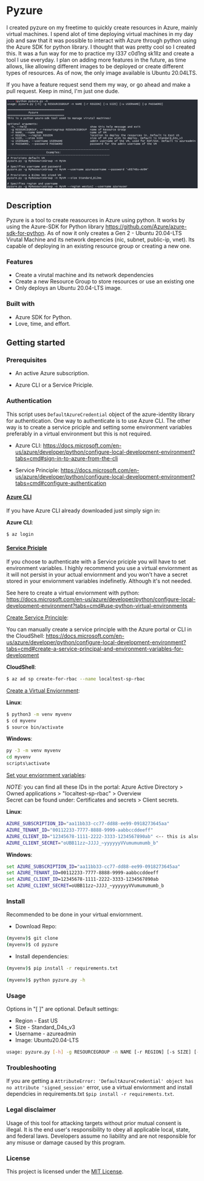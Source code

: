 # Pyzure

I created pyzure on my freetime to quickly create resources in Azure, mainly virtual machines. I spend alot of time deploying virtual machines in my day job and saw that it was possible to interact with Azure through python using the Azure SDK for python library. I thought that was pretty cool so I created this. It was a fun way for me to practice my l337 c0d1ng sk1llz and create a tool I use everyday. I plan on adding more features in the future, as time allows, like allowing different images to be deployed or create different types of resources. As of now, the only image available is Ubuntu 20.04LTS.

If you have a feature request send them my way, or go ahead and make a pull request. Keep in mind, I'm just one dude.

<div align="center">
  <kbd>
    <img src="images/pyzure.png" />
  </kbd>
</div>

## Description

Pyzure is a tool to create reasources in Azure using python. It works by using the Azure-SDK for Python library https://github.com/Azure/azure-sdk-for-python. As of now it only creates a Gen 2 - Ubuntu 20.04-LTS Virutal Machine and its network depencies (nic, subnet, public-ip, vnet). Its capable of deploying in an existing resource group or creating a new one.

### Features

- Create a virutal machine and its network dependencies
- Create a new Resource Group to store resources or use an existing one
- Only deploys an Ubuntu 20.04-LTS image.

### Built with

- Azure SDK for Python.
- Love, time, and effort.

## Getting started

### Prerequisites

- An active Azure subscription.

- Azure CLI or a Service Priciple.

### Authentication

This script uses ```DefaultAzureCredential``` object of the azure-identity library for authentication.
One way to authenticate is to use Azure CLI. The other way is to create a service priciple and
setting some environment variables preferably in a virtual environment but this is not required.

- Azure CLI: https://docs.microsoft.com/en-us/azure/developer/python/configure-local-development-environment?tabs=cmd#sign-in-to-azure-from-the-cli

- Service Principle: https://docs.microsoft.com/en-us/azure/developer/python/configure-local-development-environment?tabs=cmd#configure-authentication

#### <u>Azure CLI</u>

If you have Azure CLI already downloaded just simply sign in:

<b>Azure CLI</b>:
```bash
$ az login
```


#### <u>Service Priciple</u>

If you choose to authenticate with a Service priciple you will have to set
environment variables. I highly recommend you use a virtual enviornment as
it will not persist in your actual enviornment and you won't have a secret
stored in your enviornment variables indefinetly. Although it's not needed.

See here to create a virtual enviornment with python:
https://docs.microsoft.com/en-us/azure/developer/python/configure-local-development-environment?tabs=cmd#use-python-virtual-environments

<u>Create Service Principle</u>:

You can manually create a service principle with the 
Azure portal or CLI in the CloudShell:
https://docs.microsoft.com/en-us/azure/developer/python/configure-local-development-environment?tabs=cmd#create-a-service-principal-and-environment-variables-for-development

<b>CloudShell</b>:
```bash
$ az ad sp create-for-rbac --name localtest-sp-rbac
```

<u>Create a Virtual Enviornment</u>:

<b>Linux</b>:
```bash
$ python3 -m venv myvenv
$ cd myvenv
$ source bin/activate
```

<b>Windows</b>:
```cmd
py -3 -m venv myvenv
cd myvenv
scripts\activate
```


<u>Set your enviornment variables</u>:

*NOTE:* you can find all these IDs in the portal: 
Azure Active Directory > Owned applications > "localtest-sp-rbac" > Overview\
Secret can be found under: Certificates and secrets > Client secrets.

<b>Linux</b>:
```bash
AZURE_SUBSCRIPTION_ID="aa11bb33-cc77-dd88-ee99-0918273645aa" 
AZURE_TENANT_ID="00112233-7777-8888-9999-aabbccddeeff"
AZURE_CLIENT_ID="12345678-1111-2222-3333-1234567890ab" <-- this is also known as your "Application ID"
AZURE_CLIENT_SECRET="oUBB11zz~JJJJ_~yyyyyyVVumumumumb_b"
```

<b>Windows</b>:
```cmd
set AZURE_SUBSCRIPTION_ID="aa11bb33-cc77-dd88-ee99-0918273645aa"
set AZURE_TENANT_ID=00112233-7777-8888-9999-aabbccddeeff
set AZURE_CLIENT_ID=12345678-1111-2222-3333-1234567890ab
set AZURE_CLIENT_SECRET=oUBB11zz~JJJJ_~yyyyyyVVumumumumb_b
```

### Install
Recommended to be done in your virtual enviornment.
- Download Repo:
```bash
(myvenv)$ git clone 
(myvenv)$ cd pyzure
```

- Install dependencies:
```bash
(myvenv)$ pip install -r requirements.txt
```

```bash
(myvenv)$ python pyzure.py -h
```

### Usage
Options in "[ ]" are optional. Default settings:

- Region - East US
- Size - Standard_D4s_v3
- Username - azureadmin
- Image: Ubuntu20.04-LTS


```bash
usage: pyzure.py [-h] -g RESOURCEGROUP -n NAME [-r REGION] [-s SIZE] [-u USERNAME] [-p PASSWORD]
```

### Troubleshooting

If you are getting a ```AttributeError: 'DefaultAzureCredential' object has no attribute 'signed_session'``` error, use a virtual enviornment and install dependcies in requirements.txt ```$pip install -r requirements.txt```.

### Legal disclaimer

Usage of this tool for attacking targets without prior mutual consent is illegal. It is the end user's responsibility to obey all applicable local, state, and federal laws. Developers assume no liability and are not responsible for any misuse or damage caused by this program.

### License

This project is licensed under the [MIT License](LICENSE.md).